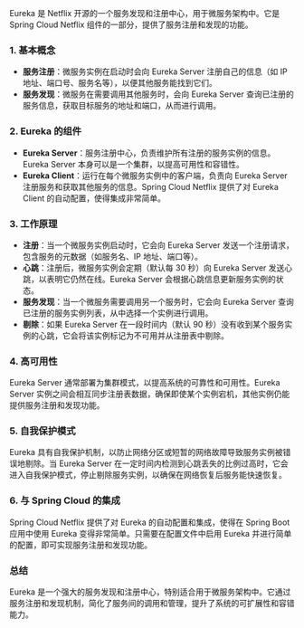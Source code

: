 Eureka 是 Netflix 开源的一个服务发现和注册中心，用于微服务架构中。它是 Spring Cloud Netflix 组件的一部分，提供了服务注册和发现的功能。
### 1. **基本概念**

- **服务注册**：微服务实例在启动时会向 Eureka Server 注册自己的信息（如 IP 地址、端口号、服务名等），以便其他服务能找到它们。
- **服务发现**：微服务在需要调用其他服务时，会向 Eureka Server 查询已注册的服务信息，获取目标服务的地址和端口，从而进行调用。
### 2. **Eureka 的组件**

- **Eureka Server**：服务注册中心，负责维护所有注册的服务实例的信息。Eureka Server 本身可以是一个集群，以提高可用性和容错性。
- **Eureka Client**：运行在每个微服务实例中的客户端，负责向 Eureka Server 注册服务和获取其他服务的信息。Spring Cloud Netflix 提供了对 Eureka Client 的自动配置，使得集成非常简单。
### 3. **工作原理**

- **注册**：当一个微服务实例启动时，它会向 Eureka Server 发送一个注册请求，包含服务的元数据（如服务名、IP 地址、端口等）。
- **心跳**：注册后，微服务实例会定期（默认每 30 秒）向 Eureka Server 发送心跳，以表明它仍然在线。Eureka Server 会根据心跳信息更新服务实例的状态。
- **服务发现**：当一个微服务需要调用另一个服务时，它会向 Eureka Server 查询已注册的服务实例列表，从中选择一个实例进行调用。
- **剔除**：如果 Eureka Server 在一段时间内（默认 90 秒）没有收到某个服务实例的心跳，它会将该实例标记为不可用并从注册表中剔除。
### 4. **高可用性**
Eureka Server 通常部署为集群模式，以提高系统的可靠性和可用性。Eureka Server 实例之间会相互同步注册表数据，确保即使某个实例宕机，其他实例仍能提供服务注册和发现功能。
### 5. **自我保护模式**
Eureka 具有自我保护机制，以防止网络分区或短暂的网络故障导致服务实例被错误地剔除。当 Eureka Server 在一定时间内检测到心跳丢失的比例过高时，它会进入自我保护模式，停止剔除服务实例，以确保在网络恢复后服务能快速恢复。
### 6. **与 Spring Cloud 的集成**
Spring Cloud Netflix 提供了对 Eureka 的自动配置和集成，使得在 Spring Boot 应用中使用 Eureka 变得非常简单。只需要在配置文件中启用 Eureka 并进行简单的配置，即可实现服务注册和发现功能。
### 总结
Eureka 是一个强大的服务发现和注册中心，特别适合用于微服务架构中。它通过服务注册和发现机制，简化了服务间的调用和管理，提升了系统的可扩展性和容错能力。
